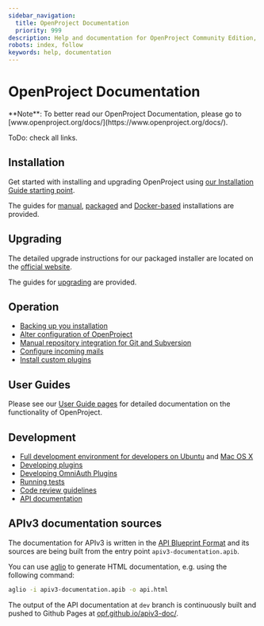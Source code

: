 ```yaml
---
sidebar_navigation:
  title: OpenProject Documentation
  priority: 999
description: Help and documentation for OpenProject Community Edition, Enterprise on-premises and Enterprise cloud.
robots: index, follow
keywords: help, documentation
---
```

# OpenProject Documentation

<div class="alert alert-info" role="alert">
**Note**: To better read our OpenProject Documentation, please go to [www.openproject.org/docs/](https://www.openproject.org/docs/).
</div>

ToDo: check all links.

## Installation

Get started with installing and upgrading OpenProject using [our Installation Guide starting point](https://www.openproject.org/docs/installation-and-operations/).

The guides for [manual](./installation-and-operations/installation/manual), [packaged](./installation-and-operations/installation/packaged) and [Docker-based](./installation-and-operations/installation/docker) installations are provided.

## Upgrading

The detailed upgrade instructions for our packaged installer are located on the [official website](https://www.openproject.org/download/upgrade-guides/).

The guides for [upgrading](./installation-and-operations/operation/upgrading) are provided.

## Operation

* [Backing up you installation](./installation-and-operations/operation/backing-up)
* [Alter configuration of OpenProject](./installation-and-operations/configuration)
* [Manual repository integration for Git and Subversion](./installation-and-operations/configuration/repositories)
* [Configure incoming mails](./installation-and-operations/configuration/incoming-emails)
* [Install custom plugins](./installation-and-operations/configuration/plugins)


## User Guides

Please see our [User Guide pages](https://www.openproject.org/docs/user-guide/) for detailed documentation on the functionality of OpenProject.


## Development

* [Full development environment for developers on Ubuntu](./development/development-environment-ubuntu) and [Mac OS X](./development/development-environment-osx)
* [Developing plugins](./development/create-openproject-plugin)
* [Developing OmniAuth Plugins](./development/create-omniauth-plugin)
* [Running tests](./development/running-tests)
* [Code review guidelines](./development/code-review-guidelines)
* [API documentation](./api)


## APIv3 documentation sources

The documentation for APIv3 is written in the [API Blueprint Format](http://apiblueprint.org/) and its sources are being built from the entry point `apiv3-documentation.apib`.

You can use [aglio](https://github.com/danielgtaylor/aglio) to generate HTML documentation, e.g. using the following command:

```bash
aglio -i apiv3-documentation.apib -o api.html
```

The output of the API documentation at `dev` branch is continuously built and pushed to Github Pages at [opf.github.io/apiv3-doc/](opf.github.io/apiv3-doc/).
